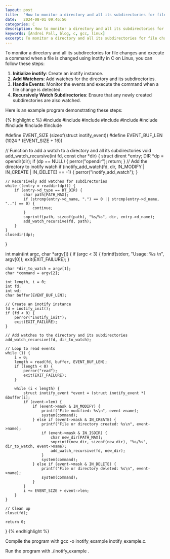 ```yaml
---
layout: post
title:  "How to monitor a directory and all its subdirectories for file changes"
date:   2024-08-01 09:46:56
categories: C
description: How to monitor a directory and all its subdirectories for file changes
keywords: [Andrei Pall, blog, c, gcc, linux]
excerpt: To monitor a directory and all its subdirectories for file changes and execute a command when a file is changed using inotify in C on Linux
---
```

<p>To monitor a directory and all its subdirectories for file changes and execute a command when a file is changed using inotify in C on Linux, you can follow these steps:</p>
<ol><li><strong>Initialize inotify</strong>: Create an inotify instance.</li><li><strong>Add Watchers</strong>: Add watches for the directory and its subdirectories.</li><li><strong>Handle Events</strong>: Monitor the events and execute the command when a file change is detected.</li><li><strong>Recursively Watch Subdirectories</strong>: Ensure that any newly created subdirectories are also watched.</li></ol>
<p>Here is an example program demonstrating these steps:</p>
{% highlight c %}
#include <stdio.h>
#include <stdlib.h>
#include <sys/inotify.h>
#include <limits.h>
#include <unistd.h>
#include <string.h>
#include <dirent.h>
#include <sys/types.h>
#include <sys/stat.h>

#define EVENT_SIZE (sizeof(struct inotify_event))
#define EVENT_BUF_LEN (1024 * (EVENT_SIZE + 16))

// Function to add a watch to a directory and all its subdirectories
void add_watch_recursive(int fd, const char *dir) {
    struct dirent *entry;
    DIR *dp = opendir(dir);
    if (dp == NULL) {
        perror("opendir");
        return;
    }
    // Add the directory to inotify watch
    if (inotify_add_watch(fd, dir, IN_MODIFY | IN_CREATE | IN_DELETE) == -1) {
        perror("inotify_add_watch");
    }

    // Recursively add watches for subdirectories
    while ((entry = readdir(dp))) {
        if (entry->d_type == DT_DIR) {
            char path[PATH_MAX];
            if (strcmp(entry->d_name, ".") == 0 || strcmp(entry->d_name, "..") == 0) {
                continue;
            }
            snprintf(path, sizeof(path), "%s/%s", dir, entry->d_name);
            add_watch_recursive(fd, path);
        }
    }
    closedir(dp);
}

int main(int argc, char *argv[]) {
    if (argc < 3) {
        fprintf(stderr, "Usage: %s <directory> <command>\n", argv[0]);
        exit(EXIT_FAILURE);
    }

    char *dir_to_watch = argv[1];
    char *command = argv[2];

    int length, i = 0;
    int fd;
    int wd;
    char buffer[EVENT_BUF_LEN];

    // Create an inotify instance
    fd = inotify_init();
    if (fd < 0) {
        perror("inotify_init");
        exit(EXIT_FAILURE);
    }

    // Add watches to the directory and its subdirectories
    add_watch_recursive(fd, dir_to_watch);

    // Loop to read events
    while (1) {
        i = 0;
        length = read(fd, buffer, EVENT_BUF_LEN);
        if (length < 0) {
            perror("read");
            exit(EXIT_FAILURE);
        }

        while (i < length) {
            struct inotify_event *event = (struct inotify_event *) &buffer[i];
            if (event->len) {
                if (event->mask & IN_MODIFY) {
                    printf("File modified: %s\n", event->name);
                    system(command);
                } else if (event->mask & IN_CREATE) {
                    printf("File or directory created: %s\n", event->name);
                    if (event->mask & IN_ISDIR) {
                        char new_dir[PATH_MAX];
                        snprintf(new_dir, sizeof(new_dir), "%s/%s", dir_to_watch, event->name);
                        add_watch_recursive(fd, new_dir);
                    }
                    system(command);
                } else if (event->mask & IN_DELETE) {
                    printf("File or directory deleted: %s\n", event->name);
                    system(command);
                }
            }
            i += EVENT_SIZE + event->len;
        }
    }

    // Clean up
    close(fd);

    return 0;
}
{% endhighlight %}
<p>Compile the program with gcc -o inotify_example inotify_example.c.</p>
<p>Run the program with ./inotify_example <directory_to_watch> <command_to_execute>.</p>
